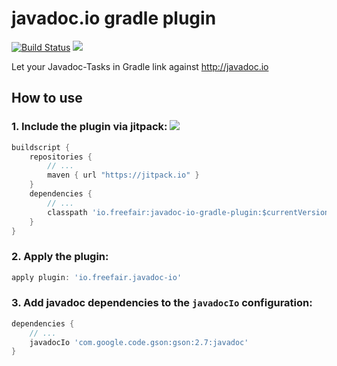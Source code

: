 # javadoc.io gradle plugin
[![Build Status](https://travis-ci.org/freefair/javadoc-io-gradle-plugin.svg?branch=master)](https://travis-ci.org/freefair/javadoc-io-gradle-plugin) [![](https://jitpack.io/v/io.freefair/javadoc-io-gradle-plugin.svg)](https://jitpack.io/#io.freefair/javadoc-io-gradle-plugin)

Let your Javadoc-Tasks in Gradle link against http://javadoc.io

## How to use

### 1. Include the plugin via jitpack: [![](https://jitpack.io/v/io.freefair/javadoc-io-gradle-plugin.svg)](https://jitpack.io/#io.freefair/javadoc-io-gradle-plugin)
```gradle
buildscript {
    repositories {
        // ...
        maven { url "https://jitpack.io" }
    }
    dependencies {
        // ...
        classpath 'io.freefair:javadoc-io-gradle-plugin:$currentVersion'
    }
}
```

### 2. Apply the plugin:
```gradle
apply plugin: 'io.freefair.javadoc-io'
```

### 3. Add javadoc dependencies to the `javadocIo` configuration:
```gradle
dependencies {
    // ...
    javadocIo 'com.google.code.gson:gson:2.7:javadoc'
}
```

